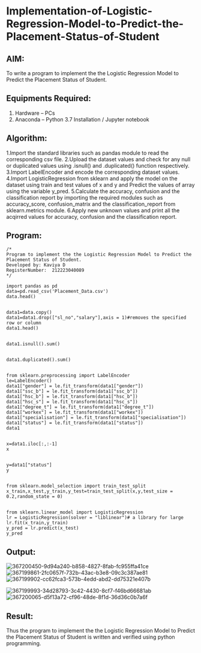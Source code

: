 # Implementation-of-Logistic-Regression-Model-to-Predict-the-Placement-Status-of-Student

## AIM:
To write a program to implement the the Logistic Regression Model to Predict the Placement Status of Student.

## Equipments Required:
1. Hardware – PCs
2. Anaconda – Python 3.7 Installation / Jupyter notebook

## Algorithm:

1.Import the standard libraries such as pandas module to read the corresponding csv file.
2.Upload the dataset values and check for any null or duplicated values using .isnull() and .duplicated() function respectively.
3.Import LabelEncoder and encode the corresponding dataset values.
4.Import LogisticRegression from sklearn and apply the model on the dataset using train and test values of x and y and Predict the values of array using the variable y_pred.
5.Calculate the accuracy, confusion and the classification report by importing the required modules such as accuracy_score, confusion_matrix and the classification_report from sklearn.metrics module.
6.Apply new unknown values and print all the acqirred values for accuracy, confusion and the classification report. 

## Program:
```
/*
Program to implement the the Logistic Regression Model to Predict the Placement Status of Student.
Developed by: Kaviya D
RegisterNumber:  212223040089
*/
```
```
import pandas as pd
data=pd.read_csv('Placement_Data.csv')
data.head()


data1=data.copy()
data1=data1.drop(["sl_no","salary"],axis = 1)#removes the specified row or column
data1.head()


data1.isnull().sum()


data1.duplicated().sum()


from sklearn.preprocessing import LabelEncoder
le=LabelEncoder()
data1["gender"] = le.fit_transform(data1["gender"])
data1["ssc_b"] = le.fit_transform(data1["ssc_b"])
data1["hsc_b"] = le.fit_transform(data1["hsc_b"])
data1["hsc_s"] = le.fit_transform(data1["hsc_s"])
data1["degree_t"] = le.fit_transform(data1["degree_t"])
data1["workex"] = le.fit_transform(data1["workex"])
data1["specialisation"] = le.fit_transform(data1["specialisation"])
data1["status"] = le.fit_transform(data1["status"])
data1


x=data1.iloc[:,:-1]
x


y=data1["status"]
y


from sklearn.model_selection import train_test_split
x_train,x_test,y_train,y_test=train_test_split(x,y,test_size = 0.2,random_state = 0)


from sklearn.linear_model import LogisticRegression
lr = LogisticRegression(solver = "liblinear")# a library for large
lr.fit(x_train,y_train)
y_pred = lr.predict(x_test)
y_pred
```
## Output:
![367200450-9d94a240-b858-4827-8fab-fc955ffa41ce](https://github.com/user-attachments/assets/d51b9d5d-66ac-4d04-8a75-139d545015d5)
![367199861-2fc0657f-732b-43ac-b3e8-09c3c387ae81](https://github.com/user-attachments/assets/b91cbe6f-c941-415e-852e-41a5cb7513e7)
![367199902-cc62fca3-573b-4edd-abd2-dd75321e407b](https://github.com/user-attachments/assets/25f7ed9e-29d2-4a02-bac7-594be812f180)

![367199993-34d28793-3c42-4430-8cf7-f46bd66681ab](https://github.com/user-attachments/assets/5c2b995f-1f73-41bc-97a1-13323b22e03b)
![367200065-d5f13a72-cf96-48de-8f1d-36d36c0b7a6f](https://github.com/user-attachments/assets/0c55afb1-4af0-440a-9637-a67be2b688c6)

## Result:
Thus the program to implement the the Logistic Regression Model to Predict the Placement Status of Student is written and verified using python programming.
